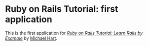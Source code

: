 # Ruby on Rails Tutorial: first application

This is the first application for [*Ruby on Rails Tutorial: Learn Rails by Example*](http://railstutorial.org/) by [Michael Hart](http://michaelhart1.com/).